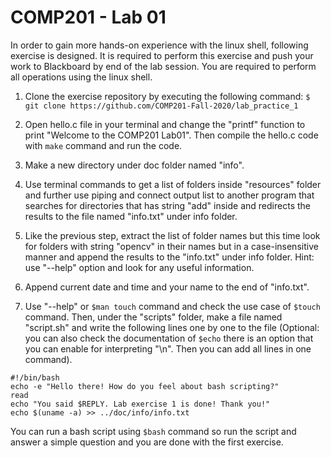 # COMP201 - Lab 01 

In order to gain more hands-on experience with the linux shell, following exercise is designed. It is required to perform this exercise and push your work to Blackboard by end of the lab session. You are required to perform all operations using the linux shell.

1. Clone the exercise repository by executing the following command:
	`$ git clone https://github.com/COMP201-Fall-2020/lab_practice_1`
2. Open hello.c file in your terminal and change the "printf" function to print "Welcome to the COMP201 Lab01". Then compile the hello.c code with `make` command and run the code.
    
3. Make a new directory under doc folder named "info".

4. Use terminal commands to get a list of folders inside "resources" folder and further use piping and connect output list to another program that searches for directories that has string "add" inside and redirects the results to the file named "info.txt" under info folder.

5. Like the previous step, extract the list of folder names but this time look for folders with string "opencv" in their names but in a case-insensitive manner and append the results to the "info.txt" under info folder. Hint: use "--help" option and look for any useful information.

6. Append current date and time and your name to the end of "info.txt".

7. Use "--help" or `$man touch` command and check the use case of `$touch` command. Then, under the "scripts" folder, make a file named "script.sh" and write the following lines one by one to the file (Optional: you can also check the documentation of `$echo` there is an option that you can enable for interpreting "\\n". Then you can add all lines in one command).

```
#!/bin/bash
echo -e "Hello there! How do you feel about bash scripting?"
read
echo "You said $REPLY. Lab exercise 1 is done! Thank you!"
echo $(uname -a) >> ../doc/info/info.txt
```
You can run a bash script using `$bash` command so run the script and answer a simple question and you are done with the first exercise.


